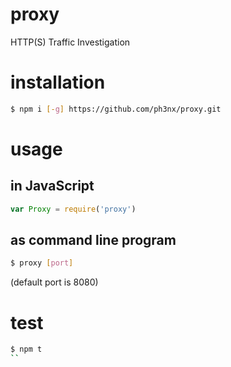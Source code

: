 # proxy

HTTP(S) Traffic Investigation

# installation

```sh
$ npm i [-g] https://github.com/ph3nx/proxy.git
```

# usage

## in JavaScript

```js
var Proxy = require('proxy')
```

## as command line program

```sh
$ proxy [port]
```

(default port is 8080)

# test

```sh
$ npm t
``